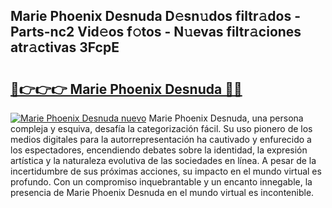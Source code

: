 ## Marie Phoenix Desnuda D𝚎sn𝚞dos filtr𝚊dos - Parts-nc2 Vid𝚎os f𝚘tos - N𝚞evas filtr𝚊ciones atr𝚊ctivas 3FcpE

# <h2><a href="http://mb6hd5.tromn.icu/?c=Marie+Phoenix+Desnuda">🔗👉👉👉 Marie Phoenix Desnuda 🔗🔗</a></h2>

[![Marie Phoenix Desnuda nuevo](https://i.imgur.com/pEAQMta.gif)](http://mb6hd5.tromn.icu/?c=Marie+Phoenix+Desnuda)
Marie Phoenix Desnuda, una persona compleja y esquiva, desafía la categorización fácil. Su uso pionero de los medios digitales para la autorrepresentación ha cautivado y enfurecido a los espectadores, encendiendo debates sobre la identidad, la expresión artística y la naturaleza evolutiva de las sociedades en línea. A pesar de la incertidumbre de sus próximas acciones, su impacto en el mundo virtual es profundo. Con un compromiso inquebrantable y un encanto innegable, la presencia de Marie Phoenix Desnuda en el mundo virtual es incontenible.
